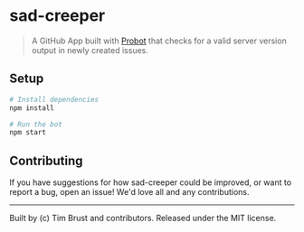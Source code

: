 # sad-creeper

> A GitHub App built with [Probot](https://github.com/probot/probot) that checks for a valid server version output in newly created issues.

## Setup

```sh
# Install dependencies
npm install

# Run the bot
npm start
```

## Contributing

If you have suggestions for how sad-creeper could be improved, or want to report a bug, open an issue! We'd love all and any contributions.

---

Built by (c) Tim Brust and contributors. Released under the MIT license.
